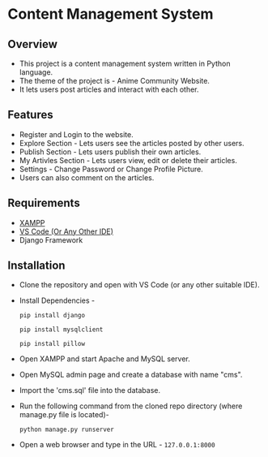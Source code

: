 # Content Management System
## Overview
* This project is a content management system written in Python language.
* The theme of the project is - Anime Community Website.
* It lets users post articles and interact with each other.

## Features
* Register and Login to the website.
* Explore Section - Lets users see the articles posted by other users.
* Publish Section - Lets users publish their own articles.
* My Artivles Section - Lets users view, edit or delete their articles.
* Settings - Change Password or Change Profile Picture.
* Users can also comment on the articles.

## Requirements
* [XAMPP](https://www.apachefriends.org/download.html)
* [VS Code (Or Any Other IDE)](https://code.visualstudio.com/download)
* Django Framework

## Installation
* Clone the repository and open with VS Code (or any other suitable IDE).
* Install Dependencies - 

  ```pip install django```
  
  ```pip install mysqlclient```
  
  ```pip install pillow```
  
* Open XAMPP and start Apache and MySQL server.
* Open MySQL admin page and create a database with name "cms".
* Import the 'cms.sql' file into the database.
* Run the following command from the cloned repo directory (where manage.py file is located)- 

  ```python manage.py runserver```
* Open a web browser and type in the URL - ```127.0.0.1:8000```
